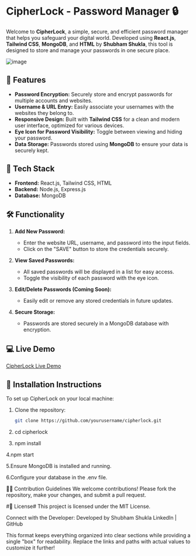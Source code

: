 # CipherLock - Password Manager 🔒

Welcome to **CipherLock**, a simple, secure, and efficient password manager that helps you safeguard your digital world. Developed using **React.js**, **Tailwind CSS**, **MongoDB**, and **HTML** by **Shubham Shukla**, this tool is designed to store and manage your passwords in one secure place.

![image](https://github.com/user-attachments/assets/a14a392d-4775-4b6a-922c-bd0fda3820ab)

## 🚀 Features

- **Password Encryption:** Securely store and encrypt passwords for multiple accounts and websites.
- **Username & URL Entry:** Easily associate your usernames with the websites they belong to.
- **Responsive Design:** Built with **Tailwind CSS** for a clean and modern user interface, optimized for various devices.
- **Eye Icon for Password Visibility:** Toggle between viewing and hiding your password.
- **Data Storage:** Passwords stored using **MongoDB** to ensure your data is securely kept.

## 🔧 Tech Stack

- **Frontend:** React.js, Tailwind CSS, HTML
- **Backend:** Node.js, Express.js
- **Database:** MongoDB

## 🛠️ Functionality

1. **Add New Password:**
   - Enter the website URL, username, and password into the input fields.
   - Click on the "SAVE" button to store the credentials securely.

2. **View Saved Passwords:**
   - All saved passwords will be displayed in a list for easy access.
   - Toggle the visibility of each password with the eye icon.

3. **Edit/Delete Passwords (Coming Soon):**
   - Easily edit or remove any stored credentials in future updates.

4. **Secure Storage:**
   - Passwords are stored securely in a MongoDB database with encryption.

## 💻 Live Demo

[CipherLock Live Demo](https://your-live-demo-link.com)

## 📝 Installation Instructions

To set up CipherLock on your local machine:

1. Clone the repository:
   ```bash
   git clone https://github.com/yourusername/cipherlock.git

2. cd cipherlock
  
3. npm install   

4.npm start

5.Ensure MongoDB is installed and running.

6.Configure your database in the .env file.

👨‍💻 Contribution Guidelines
We welcome contributions! Please fork the repository, make your changes, and submit a pull request.

#📄 License#
This project is licensed under the MIT License.

Connect with the Developer:
Developed by Shubham Shukla
LinkedIn | GitHub

This format keeps everything organized into clear sections while providing a single "box" for readability. Replace the links and paths with actual values to customize it further!
